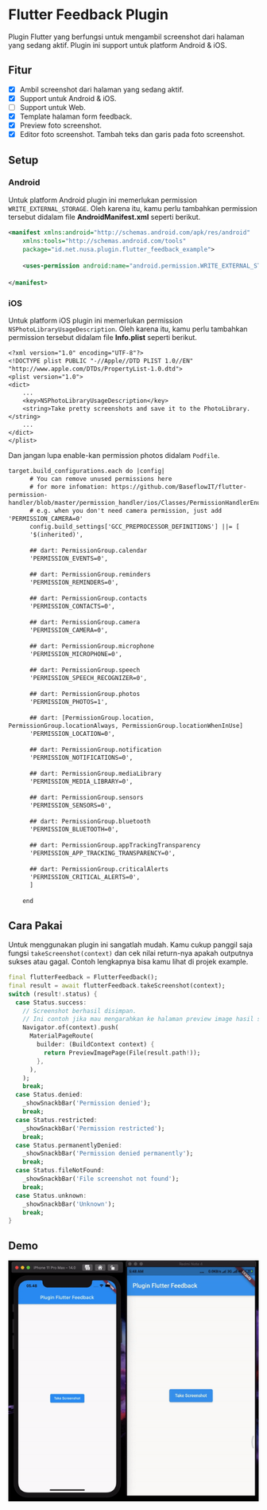 # Flutter Feedback Plugin

Plugin Flutter yang berfungsi untuk mengambil screenshot dari halaman yang sedang aktif. Plugin ini support untuk platform Android & iOS.

## Fitur
- [X] Ambil screenshot dari halaman yang sedang aktif.
- [X] Support untuk Android & iOS.
- [ ] Support untuk Web.
- [X] Template halaman form feedback.
- [X] Preview foto screenshot.
- [X] Editor foto screenshot. Tambah teks dan garis pada foto screenshot. 

## Setup

### Android

Untuk platform Android plugin ini memerlukan permission `WRITE_EXTERNAL_STORAGE`. Oleh karena itu, kamu perlu tambahkan permission tersebut didalam file **AndroidManifest.xml** seperti berikut.

```xml
<manifest xmlns:android="http://schemas.android.com/apk/res/android"
    xmlns:tools="http://schemas.android.com/tools"
    package="id.net.nusa.plugin.flutter_feedback_example">

    <uses-permission android:name="android.permission.WRITE_EXTERNAL_STORAGE" />
	
</manifest>

```

### iOS

Untuk platform iOS plugin ini memerlukan permission `NSPhotoLibraryUsageDescription`. Oleh karena itu, kamu perlu tambahkan permission tersebut didalam file **Info.plist** seperti berikut.

```
<?xml version="1.0" encoding="UTF-8"?>
<!DOCTYPE plist PUBLIC "-//Apple//DTD PLIST 1.0//EN" "http://www.apple.com/DTDs/PropertyList-1.0.dtd">
<plist version="1.0">
<dict>
	...
	<key>NSPhotoLibraryUsageDescription</key>
	<string>Take pretty screenshots and save it to the PhotoLibrary.</string>
	...
</dict>
</plist>

```

Dan jangan lupa enable-kan permission photos didalam `Podfile`.

```
target.build_configurations.each do |config|
      # You can remove unused permissions here
      # for more infomation: https://github.com/BaseflowIT/flutter-permission-handler/blob/master/permission_handler/ios/Classes/PermissionHandlerEnums.h
      # e.g. when you don't need camera permission, just add 'PERMISSION_CAMERA=0'
      config.build_settings['GCC_PREPROCESSOR_DEFINITIONS'] ||= [
      '$(inherited)',

      ## dart: PermissionGroup.calendar
      'PERMISSION_EVENTS=0',

      ## dart: PermissionGroup.reminders
      'PERMISSION_REMINDERS=0',

      ## dart: PermissionGroup.contacts
      'PERMISSION_CONTACTS=0',

      ## dart: PermissionGroup.camera
      'PERMISSION_CAMERA=0',

      ## dart: PermissionGroup.microphone
      'PERMISSION_MICROPHONE=0',

      ## dart: PermissionGroup.speech
      'PERMISSION_SPEECH_RECOGNIZER=0',

      ## dart: PermissionGroup.photos
      'PERMISSION_PHOTOS=1',

      ## dart: [PermissionGroup.location, PermissionGroup.locationAlways, PermissionGroup.locationWhenInUse]
      'PERMISSION_LOCATION=0',

      ## dart: PermissionGroup.notification
      'PERMISSION_NOTIFICATIONS=0',

      ## dart: PermissionGroup.mediaLibrary
      'PERMISSION_MEDIA_LIBRARY=0',

      ## dart: PermissionGroup.sensors
      'PERMISSION_SENSORS=0',

      ## dart: PermissionGroup.bluetooth
      'PERMISSION_BLUETOOTH=0',

      ## dart: PermissionGroup.appTrackingTransparency
      'PERMISSION_APP_TRACKING_TRANSPARENCY=0',

      ## dart: PermissionGroup.criticalAlerts
      'PERMISSION_CRITICAL_ALERTS=0',
      ]

    end
```

## Cara Pakai

Untuk menggunakan plugin ini sangatlah mudah. Kamu cukup panggil saja fungsi `takeScreenshot(context)` dan cek nilai return-nya apakah outputnya sukses atau gagal.
Contoh lengkapnya bisa kamu lihat di projek example.

```dart
final flutterFeedback = FlutterFeedback();
final result = await flutterFeedback.takeScreenshot(context);
switch (result!.status) {
  case Status.success:
    // Screenshot berhasil disimpan.
    // Ini contoh jika mau mengarahkan ke halaman preview image hasil screenshot-nya.
    Navigator.of(context).push(
      MaterialPageRoute(
        builder: (BuildContext context) {
          return PreviewImagePage(File(result.path!));
        },
      ),
    );
    break;
  case Status.denied:
    _showSnackbBar('Permission denied');
    break;
  case Status.restricted:
    _showSnackbBar('Permission restricted');
    break;
  case Status.permanentlyDenied:
    _showSnackbBar('Permission denied permanently');
    break;
  case Status.fileNotFound:
    _showSnackbBar('File screenshot not found');
    break;
  case Status.unknown:
    _showSnackbBar('Unknown');
    break;
}
```

## Demo
![Contoh penggunaan plugin](https://github.com/CoderJava/flutter-feedback-plugin/blob/master/screenshot/plugin_demo.gif)
